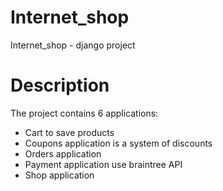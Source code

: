 # Internet_shop
Internet_shop - django project

# Description
The project contains 6 applications:
* Cart to save products
* Coupons application is a system of discounts
* Orders application
* Payment application use braintree API
* Shop application
